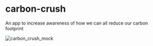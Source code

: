# carbon-crush
An app to increase awareness of how we can all reduce our carbon footprint

![carbon_crush_mock](https://user-images.githubusercontent.com/20447596/141868077-4bd0447e-268d-4ff2-bc78-8ac6cb12c7a3.jpg)
